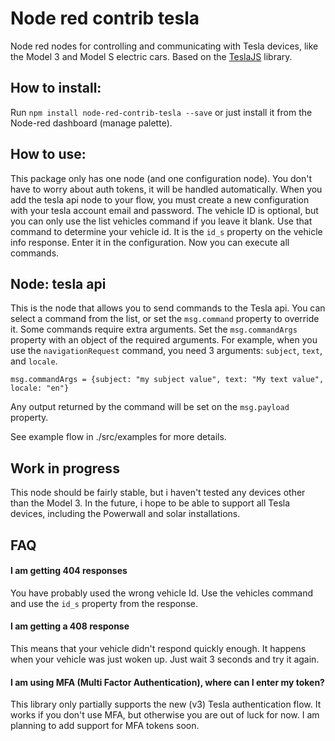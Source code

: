 # Node red contrib tesla

Node red nodes for controlling and communicating with Tesla devices, like the Model 3 and Model S electric cars. Based on the [TeslaJS](https://github.com/mseminatore/TeslaJS) library.

## How to install:
Run `npm install node-red-contrib-tesla --save` or just install it from the Node-red dashboard (manage palette).

## How to use:
This package only has one node (and one configuration node). You don't have to worry about auth tokens, it will be handled automatically. 
When you add the tesla api node to your flow, you must create a new configuration with your tesla account email and password. 
The vehicle ID is optional, but you can only use the list vehicles command if you leave it blank. Use that command to determine your vehicle id. 
It is the `id_s` property on the vehicle info response. Enter it in the configuration. Now you can execute all commands.

## Node: tesla api
This is the node that allows you to send commands to the Tesla api. You can select a command from the list, or set the  `msg.command` property to override it. 
Some commands require extra arguments. Set the `msg.commandArgs` property with an object of the required arguments. 
For example, when you use the `navigationRequest` command, you need 3 arguments: `subject`, `text`, and `locale`.

```
msg.commandArgs = {subject: "my subject value", text: "My text value", locale: "en"} 
```

Any output returned by the command will be set on the `msg.payload` property.

See example flow in ./src/examples for more details.

## Work in progress

This node should be fairly stable, but i haven't tested any devices other than the Model 3. 
In the future, i hope to be able to support all Tesla devices, including the Powerwall and solar installations. 

## FAQ
#### I am getting 404 responses
You have probably used the wrong vehicle Id. Use the vehicles command and use the `id_s` property from the response.

#### I am getting a 408 response
This means that your vehicle didn't respond quickly enough. It happens when your vehicle was just woken up. Just wait 3 seconds and try it again.

#### I am using MFA (Multi Factor Authentication), where can I enter my token? 
This library only partially supports the new (v3) Tesla authentication flow. It works if you don't use MFA, but otherwise you are out of luck for now. I am planning to add support for MFA tokens soon.